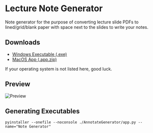 Lecture Note Generator
========================
Note generator for the purpose of converting lecture slide PDFs to lined/grid/blank paper with space next to the slides to write your notes.

## Downloads

- [Windows Executable (.exe)](bin/Note%20Generator.exe)
- [MacOS App (.app.zip)](bin/Note%20Generator.app.zip)

If your operating system is not listed here, good luck.

## Preview

![Preview](https://i.imgur.com/30byrUX.png/)

## Generating Executables

`pyinstaller --onefile --noconsole ./AnnotateGenerator/app.py --name="Note Generator"`

